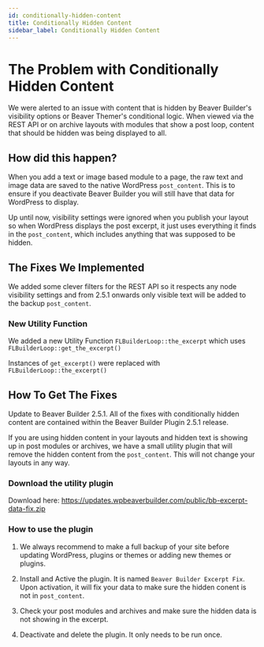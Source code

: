 ```yaml
---
id: conditionally-hidden-content
title: Conditionally Hidden Content
sidebar_label: Conditionally Hidden Content
---
```


# The Problem with Conditionally Hidden Content

We were alerted to an issue with content that is hidden by Beaver Builder's visibility options or Beaver Themer's conditional logic. When viewed via the REST API or on archive layouts with modules that show a post loop, content that should be hidden was being displayed to all.

## How did this happen?

When you add a text or image based module to a page, the raw text and image data are saved to the native WordPress `post_content`. This is to ensure if you deactivate Beaver Builder you will still have that data for WordPress to display.

Up until now, visibility settings were ignored when you publish your layout so when WordPress displays the post excerpt, it just uses everything it finds in the `post_content`, which includes anything that was supposed to be hidden.

## The Fixes We Implemented

We added some clever filters for the REST API so it respects any node visibility settings and from 2.5.1 onwards only visible text will be added to the backup `post_content`.

### New Utility Function

We added a new Utility Function `FLBuilderLoop::the_excerpt` which uses `FLBuilderLoop::get_the_excerpt()`

Instances of `get_excerpt()` were replaced with `FLBuilderLoop::the_excerpt()`


## How To Get The Fixes

Update to Beaver Builder 2.5.1. All of the fixes with conditionally hidden content are contained within the Beaver Builder Plugin 2.5.1 release.

If you are using hidden content in your layouts and hidden text is showing up in post modules or archives, we have a small utility plugin that will remove the hidden content from the `post_content`. This will not change your layouts in any way.

### Download the utility plugin

Download here: https://updates.wpbeaverbuilder.com/public/bb-excerpt-data-fix.zip

### How to use the plugin

1. We always recommend to make a full backup of your site before updating WordPress, plugins or themes or adding new themes or plugins.  

2. Install and Active the plugin. It is named `Beaver Builder Excerpt Fix`.  Upon activation, it will fix your data to make sure the hidden conent is not in `post_content`.

3. Check your post modules and archives and make sure the hidden data is not showing in the excerpt.

4. Deactivate and delete the plugin.  It only needs to be run once.
